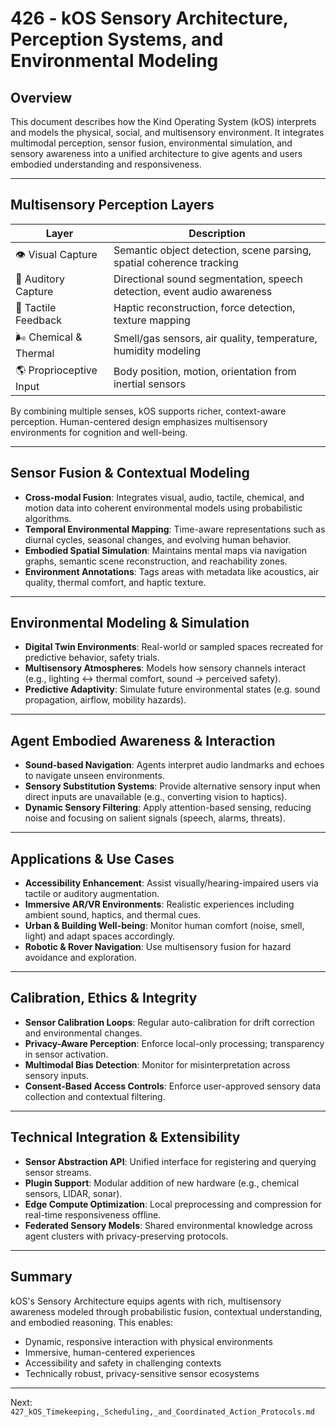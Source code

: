 # 426 - kOS Sensory Architecture, Perception Systems, and Environmental Modeling

## Overview  
This document describes how the Kind Operating System (kOS) interprets and models the physical, social, and multisensory environment. It integrates multimodal perception, sensor fusion, environmental simulation, and sensory awareness into a unified architecture to give agents and users embodied understanding and responsiveness.

---

## Multisensory Perception Layers

| Layer             | Description |
|------------------|-------------|
| 👁️ Visual Capture        | Semantic object detection, scene parsing, spatial coherence tracking |
| 🌇 Auditory Capture      | Directional sound segmentation, speech detection, event audio awareness |
| 🐾 Tactile Feedback       | Haptic reconstruction, force detection, texture mapping |
| 🌬️ Chemical & Thermal    | Smell/gas sensors, air quality, temperature, humidity modeling |
| 🌎 Proprioceptive Input   | Body position, motion, orientation from inertial sensors |

By combining multiple senses, kOS supports richer, context-aware perception. Human-centered design emphasizes multisensory environments for cognition and well-being.

---

## Sensor Fusion & Contextual Modeling

- **Cross-modal Fusion**: Integrates visual, audio, tactile, chemical, and motion data into coherent environmental models using probabilistic algorithms.
- **Temporal Environmental Mapping**: Time-aware representations such as diurnal cycles, seasonal changes, and evolving human behavior.
- **Embodied Spatial Simulation**: Maintains mental maps via navigation graphs, semantic scene reconstruction, and reachability zones.
- **Environment Annotations**: Tags areas with metadata like acoustics, air quality, thermal comfort, and haptic texture.

---

## Environmental Modeling & Simulation

- **Digital Twin Environments**: Real-world or sampled spaces recreated for predictive behavior, safety trials.
- **Multisensory Atmospheres**: Models how sensory channels interact (e.g., lighting ↔ thermal comfort, sound → perceived safety).
- **Predictive Adaptivity**: Simulate future environmental states (e.g. sound propagation, airflow, mobility hazards).

---

## Agent Embodied Awareness & Interaction

- **Sound-based Navigation**: Agents interpret audio landmarks and echoes to navigate unseen environments.
- **Sensory Substitution Systems**: Provide alternative sensory input when direct inputs are unavailable (e.g., converting vision to haptics).
- **Dynamic Sensory Filtering**: Apply attention-based sensing, reducing noise and focusing on salient signals (speech, alarms, threats).

---

## Applications & Use Cases

- **Accessibility Enhancement**: Assist visually/hearing-impaired users via tactile or auditory augmentation.
- **Immersive AR/VR Environments**: Realistic experiences including ambient sound, haptics, and thermal cues.
- **Urban & Building Well-being**: Monitor human comfort (noise, smell, light) and adapt spaces accordingly.
- **Robotic & Rover Navigation**: Use multisensory fusion for hazard avoidance and exploration.

---

## Calibration, Ethics & Integrity

- **Sensor Calibration Loops**: Regular auto-calibration for drift correction and environmental changes.
- **Privacy-Aware Perception**: Enforce local-only processing; transparency in sensor activation.
- **Multimodal Bias Detection**: Monitor for misinterpretation across sensory inputs.
- **Consent-Based Access Controls**: Enforce user-approved sensory data collection and contextual filtering.

---

## Technical Integration & Extensibility

- **Sensor Abstraction API**: Unified interface for registering and querying sensor streams.
- **Plugin Support**: Modular addition of new hardware (e.g., chemical sensors, LIDAR, sonar).
- **Edge Compute Optimization**: Local preprocessing and compression for real-time responsiveness offline.
- **Federated Sensory Models**: Shared environmental knowledge across agent clusters with privacy-preserving protocols.

---

## Summary

kOS's Sensory Architecture equips agents with rich, multisensory awareness modeled through probabilistic fusion, contextual understanding, and embodied reasoning. This enables:

- Dynamic, responsive interaction with physical environments  
- Immersive, human-centered experiences  
- Accessibility and safety in challenging contexts  
- Technically robust, privacy-sensitive sensor ecosystems  

---

Next: `427_kOS_Timekeeping,_Scheduling,_and_Coordinated_Action_Protocols.md`

